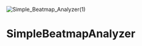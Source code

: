 ![Simple_Beatmap_Analyzer(1)](https://github.com/Raregendary/SimpleBeatmapAnalyzer/assets/71941668/169b2926-a5f1-49a7-9239-717b32a1109a)

# SimpleBeatmapAnalyzer
